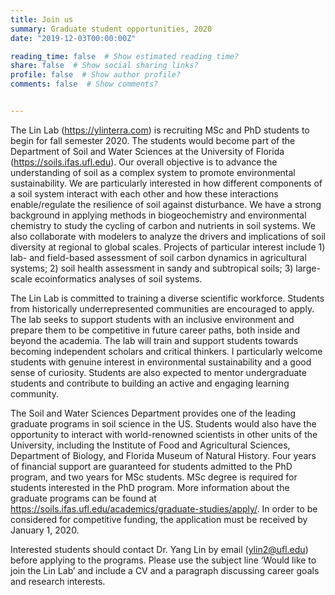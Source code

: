 ```yaml
---
title: Join us
summary: Graduate student opportunities, 2020
date: "2019-12-03T00:00:00Z"

reading_time: false  # Show estimated reading time?
share: false  # Show social sharing links?
profile: false  # Show author profile?
comments: false  # Show comments?


---
```


The Lin Lab (https://ylinterra.com) is recruiting MSc and PhD students to begin for fall semester 2020. The students would become part of the Department of Soil and Water Sciences at the University of Florida (https://soils.ifas.ufl.edu). Our overall objective is to advance the understanding of soil as a complex system to promote environmental sustainability. We are particularly interested in how different components of a soil system interact with each other and how these interactions enable/regulate the resilience of soil against disturbance. We have a strong background in applying methods in biogeochemistry and environmental chemistry to study the cycling of carbon and nutrients in soil systems. We also collaborate with modelers to analyze the drivers and implications of soil diversity at regional to global scales. Projects of particular interest include 1) lab- and field-based assessment of soil carbon dynamics in agricultural systems; 2) soil health assessment in sandy and subtropical soils; 3) large-scale ecoinformatics analyses of soil systems. 

The Lin Lab is committed to training a diverse scientific workforce. Students from historically underrepresented communities are encouraged to apply. The lab seeks to support students with an inclusive environment and prepare them to be competitive in future career paths, both inside and beyond the academia. The lab will train and support students towards becoming independent scholars and critical thinkers. I particularly welcome students with genuine interest in environmental sustainability and a good sense of curiosity. Students are also expected to mentor undergraduate students and contribute to building an active and engaging learning community. 

The Soil and Water Sciences Department provides one of the leading graduate programs in soil science in the US. Students would also have the opportunity to interact with world-renowned scientists in other units of the University, including the Institute of Food and Agricultural Sciences, Department of Biology, and Florida Museum of Natural History. Four years of financial support are guaranteed for students admitted to the PhD program, and two years for MSc students. MSc degree is required for students interested in the PhD program.  More information about the graduate programs can be found at https://soils.ifas.ufl.edu/academics/graduate-studies/apply/. In order to be considered for competitive funding, the application must be received by January 1, 2020.  

Interested students should contact Dr. Yang Lin by email (ylin2@ufl.edu) before applying to the programs. Please use the subject line ‘Would like to join the Lin Lab’ and include a CV and a paragraph discussing career goals and research interests. 
